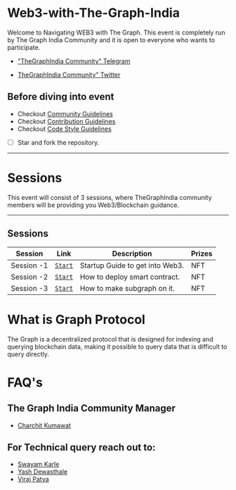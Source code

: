 # Web3-with-The-Graph-India

Welcome to Navigating WEB3 with The Graph. This event is completely run by The Graph India Community and it is open to everyone who wants to participate.

- ["TheGraphIndia Community" Telegram](https://t.co/2k61q3yf9W) 

- [TheGraphIndia Community" Twitter](https://twitter.com/TheGraphIndia?s=20)

## Before diving into event
- Checkout <a href = "https://github.com/TheGraphIndia/Web3-with-The-Graph-India/blob/main/Community_Guidelines.md">Community Guidelines </a>
- Checkout <a href = "https://github.com/TheGraphIndia/Web3-with-The-Graph-India/blob/main/Contribution_Guide.md">Contribution Guidelines </a>
- Checkout <a href = "https://github.com/TheGraphIndia/Web3-with-The-Graph-India/blob/main/Code_Style.md">Code Style Guidelines </a>

- [ ] Star and fork the repository.

---

# Sessions

This event will consist of 3 sessions, where TheGraphIndia community members will be providing you Web3/Blockchain guidance.

---

## Sessions

<!-- ⚠️ IMPORTANT: In order for a submission to be qualified, you must submit to this [ Session Challenge Submission ](). -->

| Session    | Link                                                                                      | Description                     | Prizes |
| ---------- | ----------------------------------------------------------------------------------------- | ------------------------------- | ------ |
| Session -1 | [`Start`](https://github.com/TheGraphIndia/Web3-with-The-Graph-India/tree/main/Session_1) | Startup Guide to get into Web3. | NFT    |
| Session -2 | [`Start`](https://github.com/TheGraphIndia/Web3-with-The-Graph-India/tree/main/Session_2) | How to deploy smart contract.   | NFT    |
| Session -3 | [`Start`](https://github.com/TheGraphIndia/Web3-with-The-Graph-India/tree/main/Session_3) | How to make subgraph on it.     | NFT    |

# What is Graph Protocol

The Graph is a decentralized protocol that is designed for indexing and querying blockchain data, making it possible to query data that is difficult to query directly.

# FAQ's

## The Graph India Community Manager

- <a href = "https://twitter.com/Charchit_WEB3">Charchit Kumawat</a>

## For Technical query reach out to:

- <a href = "https://github.com/DevSwayam">Swayam Karle</a>
- <a href = "https://github.com/yashdev9274?tab=overview&from=2023-08-01&to=2023-08-25">Yash Dewasthale</a>
- <a href = "https://github.com/vkpatva"> Viraj Patva </a>
